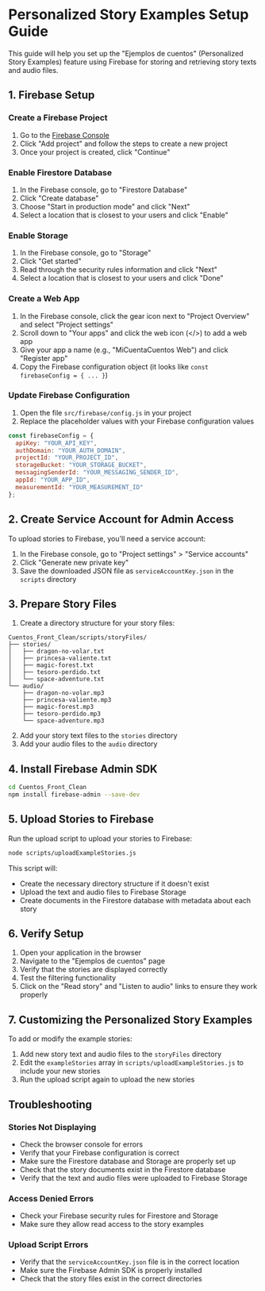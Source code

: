 # Personalized Story Examples Setup Guide

This guide will help you set up the "Ejemplos de cuentos" (Personalized Story Examples) feature using Firebase for storing and retrieving story texts and audio files.

## 1. Firebase Setup

### Create a Firebase Project

1. Go to the [Firebase Console](https://console.firebase.google.com/)
2. Click "Add project" and follow the steps to create a new project
3. Once your project is created, click "Continue"

### Enable Firestore Database

1. In the Firebase console, go to "Firestore Database"
2. Click "Create database"
3. Choose "Start in production mode" and click "Next"
4. Select a location that is closest to your users and click "Enable"

### Enable Storage

1. In the Firebase console, go to "Storage"
2. Click "Get started"
3. Read through the security rules information and click "Next"
4. Select a location that is closest to your users and click "Done"

### Create a Web App

1. In the Firebase console, click the gear icon next to "Project Overview" and select "Project settings"
2. Scroll down to "Your apps" and click the web icon (</>) to add a web app
3. Give your app a name (e.g., "MiCuentaCuentos Web") and click "Register app"
4. Copy the Firebase configuration object (it looks like `const firebaseConfig = { ... }`)

### Update Firebase Configuration

1. Open the file `src/firebase/config.js` in your project
2. Replace the placeholder values with your Firebase configuration values

```javascript
const firebaseConfig = {
  apiKey: "YOUR_API_KEY",
  authDomain: "YOUR_AUTH_DOMAIN",
  projectId: "YOUR_PROJECT_ID",
  storageBucket: "YOUR_STORAGE_BUCKET",
  messagingSenderId: "YOUR_MESSAGING_SENDER_ID",
  appId: "YOUR_APP_ID",
  measurementId: "YOUR_MEASUREMENT_ID"
};
```

## 2. Create Service Account for Admin Access

To upload stories to Firebase, you'll need a service account:

1. In the Firebase console, go to "Project settings" > "Service accounts"
2. Click "Generate new private key"
3. Save the downloaded JSON file as `serviceAccountKey.json` in the `scripts` directory

## 3. Prepare Story Files

1. Create a directory structure for your story files:

```
Cuentos_Front_Clean/scripts/storyFiles/
├── stories/
│   ├── dragon-no-volar.txt
│   ├── princesa-valiente.txt
│   ├── magic-forest.txt
│   ├── tesoro-perdido.txt
│   └── space-adventure.txt
└── audio/
    ├── dragon-no-volar.mp3
    ├── princesa-valiente.mp3
    ├── magic-forest.mp3
    ├── tesoro-perdido.mp3
    └── space-adventure.mp3
```

2. Add your story text files to the `stories` directory
3. Add your audio files to the `audio` directory

## 4. Install Firebase Admin SDK

```bash
cd Cuentos_Front_Clean
npm install firebase-admin --save-dev
```

## 5. Upload Stories to Firebase

Run the upload script to upload your stories to Firebase:

```bash
node scripts/uploadExampleStories.js
```

This script will:
- Create the necessary directory structure if it doesn't exist
- Upload the text and audio files to Firebase Storage
- Create documents in the Firestore database with metadata about each story

## 6. Verify Setup

1. Open your application in the browser
2. Navigate to the "Ejemplos de cuentos" page
3. Verify that the stories are displayed correctly
4. Test the filtering functionality
5. Click on the "Read story" and "Listen to audio" links to ensure they work properly

## 7. Customizing the Personalized Story Examples

To add or modify the example stories:

1. Add new story text and audio files to the `storyFiles` directory
2. Edit the `exampleStories` array in `scripts/uploadExampleStories.js` to include your new stories
3. Run the upload script again to upload the new stories

## Troubleshooting

### Stories Not Displaying

- Check the browser console for errors
- Verify that your Firebase configuration is correct
- Make sure the Firestore database and Storage are properly set up
- Check that the story documents exist in the Firestore database
- Verify that the text and audio files were uploaded to Firebase Storage

### Access Denied Errors

- Check your Firebase security rules for Firestore and Storage
- Make sure they allow read access to the story examples

### Upload Script Errors

- Verify that the `serviceAccountKey.json` file is in the correct location
- Make sure the Firebase Admin SDK is properly installed
- Check that the story files exist in the correct directories 